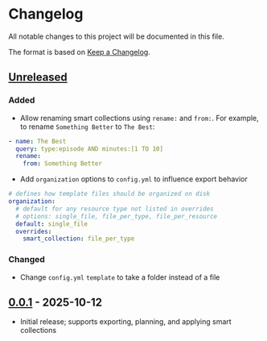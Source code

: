 # Changelog
All notable changes to this project will be documented in this file.

The format is based on [Keep a Changelog](https://keepachangelog.com/en/1.0.0/).

## [Unreleased]
### Added
- Allow renaming smart collections using `rename:` and `from:`. For example, to rename `Something Better` to `The Best`:
```yaml
- name: The Best
  query: type:episode AND minutes:[1 TO 10]
  rename:
    from: Something Better
```
- Add `organization` options to `config.yml` to influence export behavior
```yaml
# defines how template files should be organized on disk
organization:
  # default for any resource type not listed in overrides
  # options: single_file, file_per_type, file_per_resource
  default: single_file
  overrides:
    smart_collection: file_per_type
```

### Changed
- Change `config.yml` `template` to take a folder instead of a file

## [0.0.1] - 2025-10-12
- Initial release; supports exporting, planning, and applying smart collections

[Unreleased]: https://github.com/ErsatzTV/etvctl/compare/v0.0.1...HEAD
[0.0.1]: https://github.com/ErsatzTV/etvctl/releases/tag/v0.0.1
